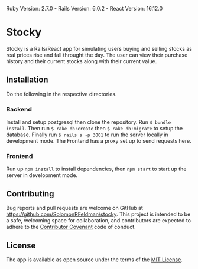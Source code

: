 Ruby Version: 2.7.0 - Rails Version: 6.0.2 - React Version: 16.12.0

# Stocky

Stocky is a Rails/React app for simulating users buying and selling stocks as real prices rise and fall throught the day. The user can view their purchase history and their current stocks along with their current value.

## Installation

Do the following in the respective directories.

### Backend

Install and setup postgresql then clone the repository. Run ```$ bundle install```. Then run ```$ rake db:create``` then ```$ rake db:migrate``` to setup the database. Finally run ```$ rails s -p 3001``` to run the server locally in development mode. The Frontend has a proxy set up to send requests here.

### Frontend

Run up ```npm install``` to install dependencies, then ```npm start``` to start up the server in development mode.

## Contributing

Bug reports and pull requests are welcome on GitHub at https://github.com/SolomonRFeldman/stocky. This project is intended to be a safe, welcoming space for collaboration, and contributors are expected to adhere to the [Contributor Covenant](http://contributor-covenant.org) code of conduct.

## License

The app is available as open source under the terms of the [MIT License](https://opensource.org/licenses/MIT).